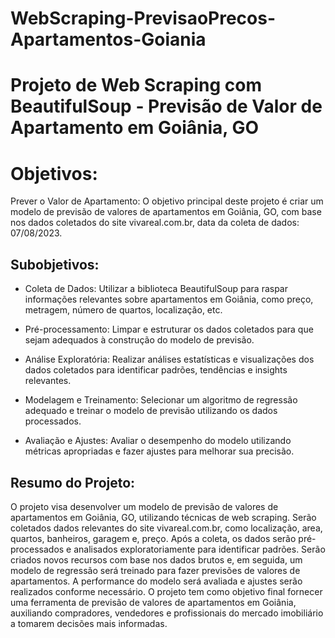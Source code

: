 # WebScraping-PrevisaoPrecos-Apartamentos-Goiania

# Projeto de Web Scraping com BeautifulSoup - Previsão de Valor de Apartamento em Goiânia, GO

# Objetivos:

Prever o Valor de Apartamento: O objetivo principal deste projeto é criar um modelo de previsão de valores de apartamentos em Goiânia, GO, com base nos dados coletados do site vivareal.com.br, data da coleta de dados: 07/08/2023.

## Subobjetivos:

- Coleta de Dados: Utilizar a biblioteca BeautifulSoup para raspar informações relevantes sobre apartamentos em Goiânia, como preço, metragem, número de quartos, localização, etc.

- Pré-processamento: Limpar e estruturar os dados coletados para que sejam adequados à construção do modelo de previsão.

- Análise Exploratória: Realizar análises estatísticas e visualizações dos dados coletados para identificar padrões, tendências e insights relevantes.

- Modelagem e Treinamento: Selecionar um algoritmo de regressão adequado e treinar o modelo de previsão utilizando os dados processados.

- Avaliação e Ajustes: Avaliar o desempenho do modelo utilizando métricas apropriadas e fazer ajustes para melhorar sua precisão.

## Resumo do Projeto:

O projeto visa desenvolver um modelo de previsão de valores de apartamentos em Goiânia, GO, utilizando técnicas de web scraping. Serão coletados dados relevantes do site vivareal.com.br, como localização, area, quartos, banheiros, garagem e, preço. Após a coleta, os dados serão pré-processados e analisados exploratoriamente para identificar padrões. Serão criados novos recursos com base nos dados brutos e, em seguida, um modelo de regressão será treinado para fazer previsões de valores de apartamentos. A performance do modelo será avaliada e ajustes serão realizados conforme necessário. O projeto tem como objetivo final fornecer uma ferramenta de previsão de valores de apartamentos em Goiânia, auxiliando compradores, vendedores e profissionais do mercado imobiliário a tomarem decisões mais informadas.
